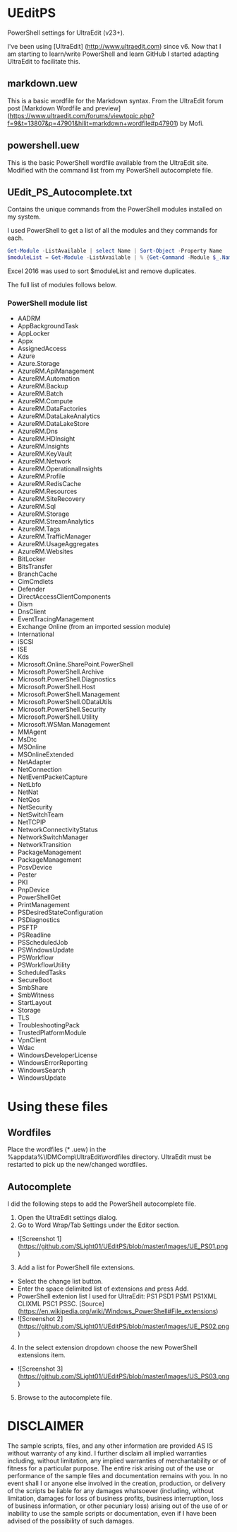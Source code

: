# UEditPS
PowerShell settings for UltraEdit (v23+). 

I've been using [UltraEdit] (http://www.ultraedit.com) since v6. Now that I am starting to learn/write PowerShell and learn GitHub I started adapting UltraEdit to facilitate this.

## markdown.uew
This is a basic wordfile for the Markdown syntax. 
From the UltraEdit forum post [Markdown Wordfile and preview] (https://www.ultraedit.com/forums/viewtopic.php?f=9&t=13807&p=47901&hilit=markdown+wordfile#p47901) by Mofi.

## powershell.uew
This is the basic PowerShell wordfile available from the UltraEdit site. Modified with the command list from my PowerShell autocomplete file.

## UEdit_PS_Autocomplete.txt
Contains the unique commands from the PowerShell modules installed on my system.

I used PowerShell to get a list of all the modules and they commands for each.
```PowerShell
Get-Module -ListAvailable | select Name | Sort-Object -Property Name
$moduleList = Get-Module -ListAvailable | % {Get-Command -Module $_.Name | select Name}
```

Excel 2016 was used to sort $moduleList and remove duplicates.

The full list of modules follows below.
### PowerShell module list
* AADRM
* AppBackgroundTask
* AppLocker
* Appx
* AssignedAccess
* Azure
* Azure.Storage
* AzureRM.ApiManagement
* AzureRM.Automation
* AzureRM.Backup
* AzureRM.Batch
* AzureRM.Compute
* AzureRM.DataFactories
* AzureRM.DataLakeAnalytics
* AzureRM.DataLakeStore
* AzureRM.Dns
* AzureRM.HDInsight
* AzureRM.Insights
* AzureRM.KeyVault
* AzureRM.Network
* AzureRM.OperationalInsights
* AzureRM.Profile
* AzureRM.RedisCache
* AzureRM.Resources
* AzureRM.SiteRecovery
* AzureRM.Sql
* AzureRM.Storage
* AzureRM.StreamAnalytics
* AzureRM.Tags
* AzureRM.TrafficManager
* AzureRM.UsageAggregates
* AzureRM.Websites
* BitLocker
* BitsTransfer
* BranchCache
* CimCmdlets
* Defender
* DirectAccessClientComponents
* Dism
* DnsClient
* EventTracingManagement
* Exchange Online (from an imported session module)
* International
* iSCSI
* ISE
* Kds
* Microsoft.Online.SharePoint.PowerShell
* Microsoft.PowerShell.Archive
* Microsoft.PowerShell.Diagnostics
* Microsoft.PowerShell.Host
* Microsoft.PowerShell.Management
* Microsoft.PowerShell.ODataUtils
* Microsoft.PowerShell.Security
* Microsoft.PowerShell.Utility
* Microsoft.WSMan.Management
* MMAgent
* MsDtc
* MSOnline
* MSOnlineExtended
* NetAdapter
* NetConnection
* NetEventPacketCapture
* NetLbfo
* NetNat
* NetQos
* NetSecurity
* NetSwitchTeam
* NetTCPIP
* NetworkConnectivityStatus
* NetworkSwitchManager
* NetworkTransition
* PackageManagement
* PackageManagement
* PcsvDevice
* Pester
* PKI
* PnpDevice
* PowerShellGet
* PrintManagement
* PSDesiredStateConfiguration
* PSDiagnostics
* PSFTP
* PSReadline
* PSScheduledJob
* PSWindowsUpdate
* PSWorkflow
* PSWorkflowUtility
* ScheduledTasks
* SecureBoot
* SmbShare
* SmbWitness
* StartLayout
* Storage
* TLS
* TroubleshootingPack
* TrustedPlatformModule
* VpnClient
* Wdac
* WindowsDeveloperLicense
* WindowsErrorReporting
* WindowsSearch
* WindowsUpdate

# Using these files
## Wordfiles
Place the wordfiles (* .uew) in the %appdata%\IDMComp\UltraEdit\wordfiles directory. 
UltraEdit must be restarted to pick up the new/changed wordfiles.

## Autocomplete
I did the following steps to add the PowerShell autocomplete file.

1. Open the UltraEdit settings dialog.
2. Go to Word Wrap/Tab Settings under the Editor section.
  - ![Screenshot 1] (https://github.com/SLight01/UEditPS/blob/master/Images/UE_PS01.png)
3. Add a list for PowerShell file extensions.
  - Select the change list button.
  - Enter the space delimited list of extensions and press Add.
  - PowerShell extenion list I used for UltraEdit: PS1 PSD1 PSM1 PS1XML CLIXML PSC1 PSSC.
    [Source] (https://en.wikipedia.org/wiki/Windows_PowerShell#File_extensions)
  - ![Screenshot 2] (https://github.com/SLight01/UEditPS/blob/master/Images/UE_PS02.png)
4. In the select extension dropdown choose the new PowerShell extensions item.
  - ![Screenshot 3] (https://github.com/SLight01/UEditPS/blob/master/Images/US_PS03.png)
5. Browse to the autocomplete file.

# DISCLAIMER
The sample scripts, files, and any other information are provided AS IS without warranty of any kind. I further disclaim all implied warranties including, without limitation, any implied warranties of merchantability or of fitness for a particular purpose. The entire risk arising out of the use or performance of the sample files and documentation remains with you. In no event shall I or anyone else involved in the creation, production, or delivery of the scripts be liable for any damages whatsoever (including, without limitation, damages for loss of business profits, business interruption, loss of business information, or other pecuniary loss) arising out of the use of or inability to use the sample scripts or documentation, even if I have been advised of the possibility of such damages. 